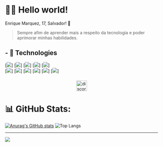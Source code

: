 <h1>🙋‍♂️ Hello world!</h1>

Enrique Marquez, 17, Salvador! 👾

> Sempre afim de aprender mais a respeito da tecnologia e poder aprimorar minhas habilidades.

## - 🧠 Technologies
[![](https://skillicons.dev/icons?i=html)]
[![](https://skillicons.dev/icons?i=css)]
[![](https://skillicons.dev/icons?i=js)]
[![](https://skillicons.dev/icons?i=c)]
[![](https://skillicons.dev/icons?i=lua)]
<br>
[![](https://skillicons.dev/icons?i=vite)]
[![](https://skillicons.dev/icons?i=react)]
[![](https://skillicons.dev/icons?i=svelte)]
[![](https://skillicons.dev/icons?i=vue)]
[![](https://skillicons.dev/icons?i=solidjs)]
[![](https://skillicons.dev/icons?i=next)]


###

<div align="center">
  <a href="https://discord.gg/vFVgKu89kq" target="_blank">
    <img src="https://img.shields.io/static/v1?message=Discord&logo=discord&label=&color=7289DA&logoColor=white&labelColor=&style=for-the-badge" height="35" alt="discord logo"  />
  </a>
</div>

###


###

# 📊 GitHub Stats:
[![Anurag's GitHub stats](https://github-readme-stats.vercel.app/api?username=MattiaDev2)](https://github.com/MattiaDev2/github-readme-stats)
![Top Langs](https://github-readme-stats.vercel.app/api/top-langs/?username=MattiaDev2&layout=compact)<br/>


---
[![](https://visitcount.itsvg.in/api?id=MattiaDev2&label=Profile%20Views&color=0&icon=0&pretty=true)](https://visitcount.itsvg.in)

<!-- Proudly created with GPRM ( https://gprm.itsvg.in ) -->
